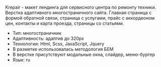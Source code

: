 Krepair - макет лендинга для сервисного центра по ремонту техники.
Верстка адаптивного многостраничного сайта. Главная страница с формой обратной связи, страница с услугами, прайс с аккордеоном цен, контакты и карта проезда, страницы со статьями.
 - Тип: многостраничник
 - Адаптивность: адаптив до 320px
 - Технологии: Html, Scss, JavaScript, Jquery
 - В разметке использовалась методология БЕМ
 - В верстке присутствуют модальные окна, слайдер, меню-бургер
 - Язык: ru
